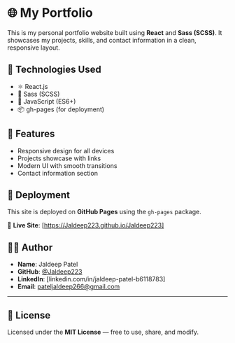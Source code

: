 # 🌐 My Portfolio

This is my personal portfolio website built using **React** and **Sass (SCSS)**. It showcases my projects, skills, and contact information in a clean, responsive layout.

## 🚀 Technologies Used

- ⚛️ React.js  
- 🎨 Sass (SCSS)  
- 🧠 JavaScript (ES6+)  
- 📦 gh-pages (for deployment)

## 📸 Features

- Responsive design for all devices  
- Projects showcase with links  
- Modern UI with smooth transitions  
- Contact information section  

## 🚀 Deployment

This site is deployed on **GitHub Pages** using the `gh-pages` package.

🔗 **Live Site**: [https://Jaldeep223.github.io/Jaldeep223]

## 🙋‍♂️ Author

- **Name**: Jaldeep Patel  
- **GitHub**: [@Jaldeep223](https://github.com/Jaldeep223)  
- **LinkedIn**: [linkedin.com/in/jaldeep-patel-b6118783] 
- **Email**: pateljaldeep266@gmail.com

---

## 📜 License

Licensed under the **MIT License** — free to use, share, and modify.
